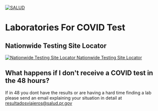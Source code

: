 [![SALUD](https://www.travelsafe.pr.gov/images/Logo_SALUD.svg)](https://www.travelsafe.pr.gov/)
# Laboratories For COVID Test


## Nationwide Testing Site Locator
[![Nationwide Testing Site Locator](https://www.arcgis.com/apps/webappviewer/images/app-logo.png)](https://www.arcgis.com/apps/webappviewer/index.html?id=2ec47819f57c40598a4eaf45bf9e0d16)[ Nationwide Testing Site Locator](https://www.arcgis.com/apps/webappviewer/index.html?id=2ec47819f57c40598a4eaf45bf9e0d16)


## What happens if I don't receive a COVID test in the 48 hours?
If in 48 you dont have the results or are having a hard time finding a lab please send an email explaining your situation in detail at [resultadosviajeros@salud.pr.gov](mailto:resultadosviajeros@salud.pr.gov)


